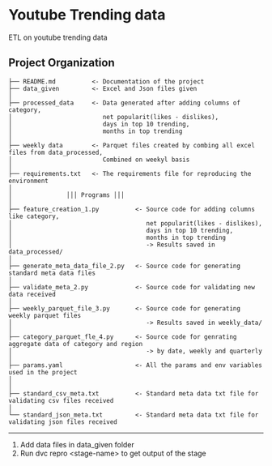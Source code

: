Youtube Trending data
==============================

ETL on youtube trending data

Project Organization
------------

    ├── README.md          <- Documentation of the project
    ├── data_given         <- Excel and Json files given
    │
    ├── processed_data     <- Data generated after adding columns of category,
    │                         net popularit(likes - dislikes), 
    │                         days in top 10 trending,
    │                         months in top trending
    │
    ├── weekly data        <- Parquet files created by combing all excel files from data_processed,
    │                         Combined on weekyl basis
    │
    ├── requirements.txt   <- The requirements file for reproducing the environment
    │
    │               │││ Programs │││
    │
    ├── feature_creation_1.py          <- Source code for adding columns like category,
    │                                     net popularit(likes - dislikes), 
    │                                     days in top 10 trending,
    │                                     months in top trending
    │                                     -> Results saved in data_processed/
    │  
    ├── generate_meta_data_file_2.py   <- Source code for generating standard meta data files
    │  
    ├── validate_meta_2.py             <- Source code for validating new data received
    │  
    ├── weekly_parquet_file_3.py       <- Source code for generating weekly parquet files
    │                                     -> Results saved in weekly_data/ 
    │  
    ├── category_parquet_fle_4.py      <- Source code for genrating aggregate data of category and region
    │                                     -> by date, weekly and quarterly
    │  
    ├── params.yaml                    <- All the params and env variables used in the project
    │                                     
    │  
    ├── standard_csv_meta.txt          <- Standard meta data txt file for validating csv files received 
    │
    └── standard_json_meta.txt         <- Standard meta data txt file for validating json files received


--------

1. Add data files in data_given folder
2. Run dvc repro \<stage-name> to get output of the stage
